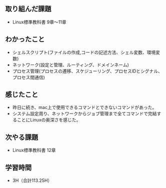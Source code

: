 ## 取り組んだ課題  
- Linux標準教科書 9章〜11章  
## わかったこと  
- シェルスクリプト(ファイルの作成,コードの記述方法、シェル変数、環境変数)  
- ネットワーク(設定と管理、ルーティング、ドメインネーム)  
- プロセス管理(プロセスの遷移、スケジューリング、プロセスIDとシグナル、プロセス間通信)  
## 感じたこと  
- 昨日に続き、mac上で使用できるコマンドとできないコマンドがあった。  
- システム設定周り、ネットワークからジョブ管理まで全てコマンドで完結することにLinuxの奥深さを感じた。  
## 次やる課題
- Linux標準教科書 12章  
## 学習時間
- 3H（合計113.25H）